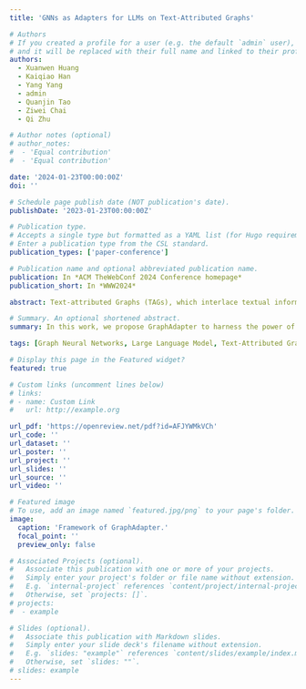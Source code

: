 ```yaml
---
title: 'GNNs as Adapters for LLMs on Text-Attributed Graphs'

# Authors
# If you created a profile for a user (e.g. the default `admin` user), write the username (folder name) here
# and it will be replaced with their full name and linked to their profile.
authors:
  - Xuanwen Huang
  - Kaiqiao Han
  - Yang Yang
  - admin
  - Quanjin Tao
  - Ziwei Chai
  - Qi Zhu

# Author notes (optional)
# author_notes:
#  - 'Equal contribution'
#  - 'Equal contribution'

date: '2024-01-23T00:00:00Z'
doi: ''

# Schedule page publish date (NOT publication's date).
publishDate: '2023-01-23T00:00:00Z'

# Publication type.
# Accepts a single type but formatted as a YAML list (for Hugo requirements).
# Enter a publication type from the CSL standard.
publication_types: ['paper-conference']

# Publication name and optional abbreviated publication name.
publication: In *ACM TheWebConf 2024 Conference homepage*
publication_short: In *WWW2024*

abstract: Text-attributed Graphs (TAGs), which interlace textual information with graph structures, pose unique challenges and opportunities for joint text and graph modeling. Recently, large language models (LLMs) have greatly advanced the generative and predictive power of text modeling. However, existing research on jointly modeling text and graph structures either incurs high computational costs or offers limited representational power. In this work, we propose GraphAdapter to harness the power of the LLM without fine-tuning its weights on Text-Attributed Graphs. Given a TAG, an adapter GNN is trained to reduce the LLM's error in predicting the next word of text sequences on nodes. Once trained, this GNN adapter can be seamlessly fine-tuned for various downstream tasks. Through extensive node classification experiments across multiple domains, GraphAdapter demonstrates an average improvement of 5% while being more computationally efficient than baselines. We further validate its effectiveness with various language models, including RoBERTa, GPT-2, and Llama 2.

# Summary. An optional shortened abstract.
summary: In this work, we propose GraphAdapter to harness the power of the LLM without fine-tuning its weights on Text-Attributed Graphs. Given a TAG, an adapter GNN is trained to reduce the LLM's error in predicting the next word of text sequences on nodes. 

tags: [Graph Neural Networks, Large Language Model, Text-Attributed Graph]

# Display this page in the Featured widget?
featured: true

# Custom links (uncomment lines below)
# links:
# - name: Custom Link
#   url: http://example.org

url_pdf: 'https://openreview.net/pdf?id=AFJYWMkVCh'
url_code: ''
url_dataset: ''
url_poster: ''
url_project: ''
url_slides: ''
url_source: ''
url_video: ''

# Featured image
# To use, add an image named `featured.jpg/png` to your page's folder.
image:
  caption: 'Framework of GraphAdapter.'
  focal_point: ''
  preview_only: false

# Associated Projects (optional).
#   Associate this publication with one or more of your projects.
#   Simply enter your project's folder or file name without extension.
#   E.g. `internal-project` references `content/project/internal-project/index.md`.
#   Otherwise, set `projects: []`.
# projects:
#  - example

# Slides (optional).
#   Associate this publication with Markdown slides.
#   Simply enter your slide deck's filename without extension.
#   E.g. `slides: "example"` references `content/slides/example/index.md`.
#   Otherwise, set `slides: ""`.
# slides: example
---
```


